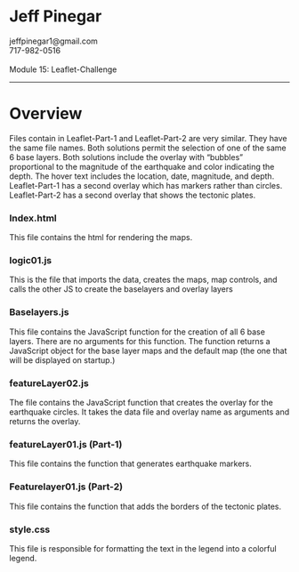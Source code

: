 <h1> Jeff Pinegar </h1>
jeffpinegar1@gmail.com <br>
717-982-0516
<br><br>
Module 15: Leaflet-Challenge
<hr>
<h1> Overview</h1>
Files contain in Leaflet-Part-1 and Leaflet-Part-2 are very similar.  They have the same file names.  Both solutions permit the selection of one of the same 6 base layers.  Both solutions include the overlay with “bubbles” proportional to the magnitude of the earthquake and color indicating the depth. The hover text includes the location, date, magnitude, and depth.
Leaflet-Part-1 has a second overlay which has markers rather than circles.
Leaflet-Part-2 has a second overlay that shows the tectonic plates. 
<h3>Index.html</h3>
This file contains the html for rendering the maps.
<h3>logic01.js</h3>
This is the file that imports the data, creates the maps, map controls, and calls the other JS to create the baselayers and overlay layers
<h3>Baselayers.js</h3>
This file contains the JavaScript function for the creation of all 6 base layers.  There are no arguments for this function.  The function returns a JavaScript object for the base layer maps and the default map (the one that will be displayed on startup.)
<h3>featureLayer02.js</h3>
The file contains the JavaScript function that creates the overlay for the earthquake circles. It takes the data file and overlay name as arguments and returns the overlay.
<h3>featureLayer01.js (Part-1) </h3>
This file contains the function that generates earthquake markers.
<h3>Featurelayer01.js (Part-2) </h3>
This file contains the function that adds the borders of the tectonic plates.
<h3>style.css</h3>
This file is responsible for formatting the text in the legend into a colorful legend.
